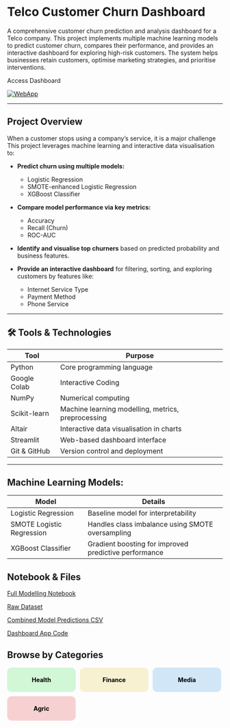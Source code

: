 # Telco Customer Churn Dashboard

A comprehensive customer churn prediction and analysis dashboard for a Telco company. This project implements multiple machine learning models to predict customer churn, compares their performance, and provides an interactive dashboard for exploring high-risk customers. The system helps businesses retain customers, optimise marketing strategies, and prioritise interventions.

Access Dashboard

[![WebApp](https://img.shields.io/badge/Web%20App-Streamlit-pink)](https://churndata.streamlit.app/)

---

## Project Overview

When a customer stops using a company’s service, it is a major challenge 
This project leverages machine learning and interactive data visualisation to:

- **Predict churn using multiple models:**
  - Logistic Regression
  - SMOTE-enhanced Logistic Regression
  - XGBoost Classifier

- **Compare model performance via key metrics:**
  - Accuracy
  - Recall (Churn)
  - ROC-AUC

- **Identify and visualise top churners** based on predicted probability and business features.

- **Provide an interactive dashboard** for filtering, sorting, and exploring customers by features like:
  - Internet Service Type
  - Payment Method
  - Phone Service

---

## 🛠 Tools & Technologies

| Tool | Purpose | 
|------|---------|
| Python | Core programming language | 
| Google Colab | Interactive Coding | 
| NumPy | Numerical computing | 
| Scikit-learn | Machine learning modelling, metrics, preprocessing |
| Altair | Interactive data visualisation in charts |
| Streamlit | Web-based dashboard interface | 
| Git & GitHub | Version control and deployment |

---
## **Machine Learning Models:**

| Model | Details |
|-------|---------|
| Logistic Regression | Baseline model for interpretability |
| SMOTE Logistic Regression | Handles class imbalance using SMOTE oversampling |
| XGBoost Classifier | Gradient boosting for improved predictive performance |


## Notebook & Files

[Full Modelling Notebook](https://github.com/temidataspot/telco-churn/blob/main/Telco_Churn.ipynb)

[Raw Dataset](https://github.com/temidataspot/telco-churn/blob/main/WA_Fn-UseC_-Telco-Customer-Churn.csv)

[Combined Model Predictions CSV](https://github.com/temidataspot/telco-churn/blob/main/churn_model_comparison.csv)

[Dashboard App Code](https://github.com/temidataspot/telco-churn/blob/main/app.py)




## Browse by Categories

<div style="display: flex; gap: 10px; flex-wrap: wrap;">

<a href="https://example.com/health" style="text-decoration: none;">
  <div style="background-color: #d1f7d6; padding: 20px; border-radius: 10px; text-align: center; width: 120px; color: black; font-weight: bold;">
    Health
  </div>
</a>

<a href="https://example.com/finance" style="text-decoration: none;">
  <div style="background-color: #f7f1d1; padding: 20px; border-radius: 10px; text-align: center; width: 120px; color: black; font-weight: bold;">
    Finance
  </div>
</a>

<a href="https://example.com/media" style="text-decoration: none;">
  <div style="background-color: #d1e7f7; padding: 20px; border-radius: 10px; text-align: center; width: 120px; color: black; font-weight: bold;">
    Media
  </div>
</a>

<a href="https://example.com/agric" style="text-decoration: none;">
  <div style="background-color: #f7d1d1; padding: 20px; border-radius: 10px; text-align: center; width: 120px; color: black; font-weight: bold;">
    Agric
  </div>
</a>

</div>

